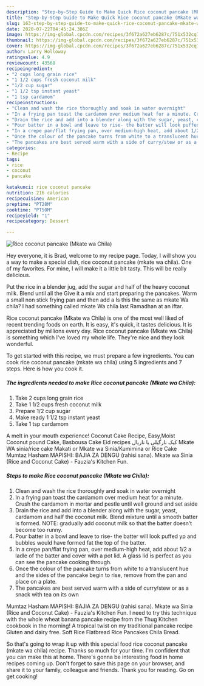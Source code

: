 ```yaml
---
description: "Step-by-Step Guide to Make Quick Rice coconut pancake (Mkate wa Chila)"
title: "Step-by-Step Guide to Make Quick Rice coconut pancake (Mkate wa Chila)"
slug: 163-step-by-step-guide-to-make-quick-rice-coconut-pancake-mkate-wa-chila
date: 2020-07-22T04:45:24.386Z
image: https://img-global.cpcdn.com/recipes/3f672a627eb6287c/751x532cq70/rice-coconut-pancake-mkate-wa-chila-recipe-main-photo.jpg
thumbnail: https://img-global.cpcdn.com/recipes/3f672a627eb6287c/751x532cq70/rice-coconut-pancake-mkate-wa-chila-recipe-main-photo.jpg
cover: https://img-global.cpcdn.com/recipes/3f672a627eb6287c/751x532cq70/rice-coconut-pancake-mkate-wa-chila-recipe-main-photo.jpg
author: Larry Holloway
ratingvalue: 4.9
reviewcount: 43568
recipeingredient:
- "2 cups long grain rice"
- "1 1/2 cups fresh coconut milk"
- "1/2 cup sugar"
- "1 1/2 tsp instant yeast"
- "1 tsp cardamom"
recipeinstructions:
- "Clean and wash the rice thoroughly and soak in water overnight"
- "In a frying pan toast the cardamom over medium heat for a minute. Crush the cardamom in mortar and pestle until well ground and set aside"
- "Drain the rice and add into a blender along with the sugar, yeast, cardamom and half the coconut milk. Blend mixture until a smooth batter is formed. NOTE: gradually add coconut milk so that the batter doesn’t become too runny."
- "Pour batter in a bowl and leave to rise- the batter will look puffed yp and bubbles would have formed fat the top of the batter."
- "In a crepe pan/flat frying pan, over medium-high heat, add about 1/2 a ladle of the batter and cover with a pot lid. A glass lid is perfect as you can see the pancake cooking through."
- "Once the colour of the pancake turns from white to a translucent hue and the sides of the pancake begin to rise, remove from the pan and place on a plate."
- "The pancakes are best served warm with a side of curry/stew or as a snack with tea on its own"
categories:
- Recipe
tags:
- rice
- coconut
- pancake

katakunci: rice coconut pancake 
nutrition: 216 calories
recipecuisine: American
preptime: "PT28M"
cooktime: "PT50M"
recipeyield: "1"
recipecategory: Dessert

---
```



![Rice coconut pancake (Mkate wa Chila)](https://img-global.cpcdn.com/recipes/3f672a627eb6287c/751x532cq70/rice-coconut-pancake-mkate-wa-chila-recipe-main-photo.jpg)

Hey everyone, it is Brad, welcome to my recipe page. Today, I will show you a way to make a special dish, rice coconut pancake (mkate wa chila). One of my favorites. For mine, I will make it a little bit tasty. This will be really delicious.

Put the rice in a blender jug, add the sugar and half of the heavy coconut milk. Blend until all the Give it a mix and start preparing the pancakes. Warm a small non stick frying pan and then add a Is this the same as mkate Wa chila? I had something called mkate Wa chila last Ramadhan at an iftar.

Rice coconut pancake (Mkate wa Chila) is one of the most well liked of recent trending foods on earth. It is easy, it's quick, it tastes delicious. It is appreciated by millions every day. Rice coconut pancake (Mkate wa Chila) is something which I've loved my whole life. They're nice and they look wonderful.


To get started with this recipe, we must prepare a few ingredients. You can cook rice coconut pancake (mkate wa chila) using 5 ingredients and 7 steps. Here is how you cook it.

<!--inarticleads1-->

##### The ingredients needed to make Rice coconut pancake (Mkate wa Chila):

1. Take 2 cups long grain rice
1. Take 1 1/2 cups fresh coconut milk
1. Prepare 1/2 cup sugar
1. Make ready 1 1/2 tsp instant yeast
1. Take 1 tsp cardamom


A melt in your mouth experience! Coconut Cake Recipe, Easy,Moist Coconut pound Cake, Basbousa Cake Eid recipes کیک نارگیلی یا ناریال Mkate WA sinia/rice cake Makati or Mkate wa Sinia/Kumimina or Rice Cake Mumtaz Hasham MAPISHI: BAJIA ZA DENGU (rahisi sana). Mkate wa Sinia (Rice and Coconut Cake) - Fauzia&#39;s Kitchen Fun. 

<!--inarticleads2-->

##### Steps to make Rice coconut pancake (Mkate wa Chila):

1. Clean and wash the rice thoroughly and soak in water overnight
1. In a frying pan toast the cardamom over medium heat for a minute. Crush the cardamom in mortar and pestle until well ground and set aside
1. Drain the rice and add into a blender along with the sugar, yeast, cardamom and half the coconut milk. Blend mixture until a smooth batter is formed. NOTE: gradually add coconut milk so that the batter doesn’t become too runny.
1. Pour batter in a bowl and leave to rise- the batter will look puffed yp and bubbles would have formed fat the top of the batter.
1. In a crepe pan/flat frying pan, over medium-high heat, add about 1/2 a ladle of the batter and cover with a pot lid. A glass lid is perfect as you can see the pancake cooking through.
1. Once the colour of the pancake turns from white to a translucent hue and the sides of the pancake begin to rise, remove from the pan and place on a plate.
1. The pancakes are best served warm with a side of curry/stew or as a snack with tea on its own


Mumtaz Hasham MAPISHI: BAJIA ZA DENGU (rahisi sana). Mkate wa Sinia (Rice and Coconut Cake) - Fauzia&#39;s Kitchen Fun. I need to try this technique with the whole wheat banana pancake recipe from the Thug Kitchen cookbook in the morning! A tropical twist on my traditional pancake recipe Gluten and dairy free. Soft Rice Flatbread Rice Pancakes Chila Bread. 

So that's going to wrap it up with this special food rice coconut pancake (mkate wa chila) recipe. Thanks so much for your time. I'm confident that you can make this at home. There's gonna be interesting food in home recipes coming up. Don't forget to save this page on your browser, and share it to your family, colleague and friends. Thank you for reading. Go on get cooking!
